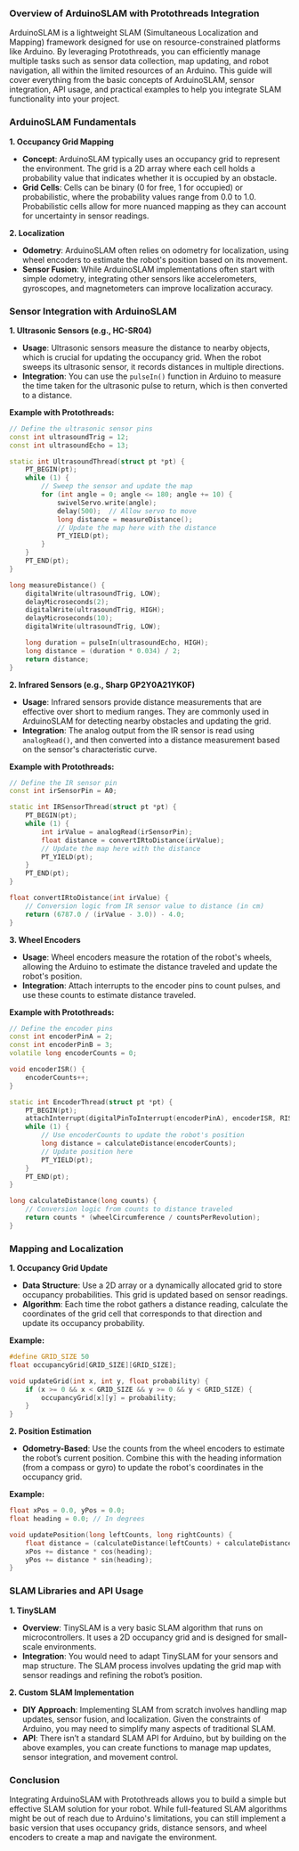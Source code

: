 ### **Overview of ArduinoSLAM with Protothreads Integration**

ArduinoSLAM is a lightweight SLAM (Simultaneous Localization and Mapping) framework designed for use on resource-constrained platforms like Arduino. By leveraging Protothreads, you can efficiently manage multiple tasks such as sensor data collection, map updating, and robot navigation, all within the limited resources of an Arduino. This guide will cover everything from the basic concepts of ArduinoSLAM, sensor integration, API usage, and practical examples to help you integrate SLAM functionality into your project.

### **ArduinoSLAM Fundamentals**

**1. Occupancy Grid Mapping**
- **Concept**: ArduinoSLAM typically uses an occupancy grid to represent the environment. The grid is a 2D array where each cell holds a probability value that indicates whether it is occupied by an obstacle.
- **Grid Cells**: Cells can be binary (0 for free, 1 for occupied) or probabilistic, where the probability values range from 0.0 to 1.0. Probabilistic cells allow for more nuanced mapping as they can account for uncertainty in sensor readings.
  
**2. Localization**
- **Odometry**: ArduinoSLAM often relies on odometry for localization, using wheel encoders to estimate the robot's position based on its movement.
- **Sensor Fusion**: While ArduinoSLAM implementations often start with simple odometry, integrating other sensors like accelerometers, gyroscopes, and magnetometers can improve localization accuracy.

### **Sensor Integration with ArduinoSLAM**

**1. Ultrasonic Sensors (e.g., HC-SR04)**
- **Usage**: Ultrasonic sensors measure the distance to nearby objects, which is crucial for updating the occupancy grid. When the robot sweeps its ultrasonic sensor, it records distances in multiple directions.
- **Integration**: You can use the `pulseIn()` function in Arduino to measure the time taken for the ultrasonic pulse to return, which is then converted to a distance.

**Example with Protothreads:**
```cpp
// Define the ultrasonic sensor pins
const int ultrasoundTrig = 12;
const int ultrasoundEcho = 13;

static int UltrasoundThread(struct pt *pt) {
    PT_BEGIN(pt);
    while (1) {
        // Sweep the sensor and update the map
        for (int angle = 0; angle <= 180; angle += 10) {
            swivelServo.write(angle);
            delay(500);  // Allow servo to move
            long distance = measureDistance();
            // Update the map here with the distance
            PT_YIELD(pt);
        }
    }
    PT_END(pt);
}

long measureDistance() {
    digitalWrite(ultrasoundTrig, LOW);
    delayMicroseconds(2);
    digitalWrite(ultrasoundTrig, HIGH);
    delayMicroseconds(10);
    digitalWrite(ultrasoundTrig, LOW);

    long duration = pulseIn(ultrasoundEcho, HIGH);
    long distance = (duration * 0.034) / 2;
    return distance;
}
```

**2. Infrared Sensors (e.g., Sharp GP2Y0A21YK0F)**
- **Usage**: Infrared sensors provide distance measurements that are effective over short to medium ranges. They are commonly used in ArduinoSLAM for detecting nearby obstacles and updating the grid.
- **Integration**: The analog output from the IR sensor is read using `analogRead()`, and then converted into a distance measurement based on the sensor's characteristic curve.

**Example with Protothreads:**
```cpp
// Define the IR sensor pin
const int irSensorPin = A0;

static int IRSensorThread(struct pt *pt) {
    PT_BEGIN(pt);
    while (1) {
        int irValue = analogRead(irSensorPin);
        float distance = convertIRtoDistance(irValue);
        // Update the map here with the distance
        PT_YIELD(pt);
    }
    PT_END(pt);
}

float convertIRtoDistance(int irValue) {
    // Conversion logic from IR sensor value to distance (in cm)
    return (6787.0 / (irValue - 3.0)) - 4.0;
}
```

**3. Wheel Encoders**
- **Usage**: Wheel encoders measure the rotation of the robot's wheels, allowing the Arduino to estimate the distance traveled and update the robot's position.
- **Integration**: Attach interrupts to the encoder pins to count pulses, and use these counts to estimate distance traveled.

**Example with Protothreads:**
```cpp
// Define the encoder pins
const int encoderPinA = 2;
const int encoderPinB = 3;
volatile long encoderCounts = 0;

void encoderISR() {
    encoderCounts++;
}

static int EncoderThread(struct pt *pt) {
    PT_BEGIN(pt);
    attachInterrupt(digitalPinToInterrupt(encoderPinA), encoderISR, RISING);
    while (1) {
        // Use encoderCounts to update the robot's position
        long distance = calculateDistance(encoderCounts);
        // Update position here
        PT_YIELD(pt);
    }
    PT_END(pt);
}

long calculateDistance(long counts) {
    // Conversion logic from counts to distance traveled
    return counts * (wheelCircumference / countsPerRevolution);
}
```

### **Mapping and Localization**

**1. Occupancy Grid Update**
- **Data Structure**: Use a 2D array or a dynamically allocated grid to store occupancy probabilities. This grid is updated based on sensor readings.
- **Algorithm**: Each time the robot gathers a distance reading, calculate the coordinates of the grid cell that corresponds to that direction and update its occupancy probability.

**Example:**
```cpp
#define GRID_SIZE 50
float occupancyGrid[GRID_SIZE][GRID_SIZE];

void updateGrid(int x, int y, float probability) {
    if (x >= 0 && x < GRID_SIZE && y >= 0 && y < GRID_SIZE) {
        occupancyGrid[x][y] = probability;
    }
}
```

**2. Position Estimation**
- **Odometry-Based**: Use the counts from the wheel encoders to estimate the robot’s current position. Combine this with the heading information (from a compass or gyro) to update the robot's coordinates in the occupancy grid.

**Example:**
```cpp
float xPos = 0.0, yPos = 0.0;
float heading = 0.0; // In degrees

void updatePosition(long leftCounts, long rightCounts) {
    float distance = (calculateDistance(leftCounts) + calculateDistance(rightCounts)) / 2.0;
    xPos += distance * cos(heading);
    yPos += distance * sin(heading);
}
```

### **SLAM Libraries and API Usage**

**1. TinySLAM**
- **Overview**: TinySLAM is a very basic SLAM algorithm that runs on microcontrollers. It uses a 2D occupancy grid and is designed for small-scale environments.
- **Integration**: You would need to adapt TinySLAM for your sensors and map structure. The SLAM process involves updating the grid map with sensor readings and refining the robot’s position.

**2. Custom SLAM Implementation**
- **DIY Approach**: Implementing SLAM from scratch involves handling map updates, sensor fusion, and localization. Given the constraints of Arduino, you may need to simplify many aspects of traditional SLAM.
- **API**: There isn’t a standard SLAM API for Arduino, but by building on the above examples, you can create functions to manage map updates, sensor integration, and movement control.

### **Conclusion**

Integrating ArduinoSLAM with Protothreads allows you to build a simple but effective SLAM solution for your robot. While full-featured SLAM algorithms might be out of reach due to Arduino's limitations, you can still implement a basic version that uses occupancy grids, distance sensors, and wheel encoders to create a map and navigate the environment.
